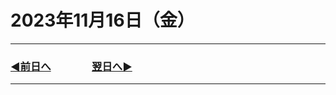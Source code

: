 # 2023年11月16日（金）

---

### [◀️前日へ](https://github.com/yuasys/chatty-journal/blob/main/2023/11/2023-11-15.md)&emsp;&emsp;&emsp;&emsp;[翌日へ▶️](https://github.com/yuasys/chatty-journal/blob/main/2023/11/2023-11-17.md)

---
